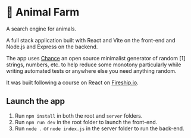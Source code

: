 # 🐻 Animal Farm

A search engine for animals.

A full stack application built with React and Vite on the front-end and Node.js and Express on the backend.

The app uses [Chance](https://chancejs.com/) an open source minimalist generator of random [1] strings, numbers, etc. to help reduce some monotony particularly while writing automated tests or anywhere else you need anything random.

It was built following a course on React on [Fireship.io](https://fireship.io/).

## Launch the app
1. Run `npm install` in both the root and `server` folders.
2. Run `npm run dev` in the root folder to launch the front-end.
3. Run `node .` or `node index.js` in the server folder to run the back-end.
